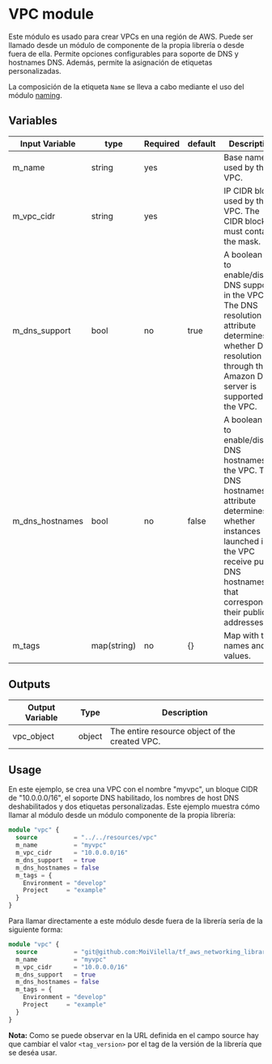 # VPC module

Este módulo es usado para crear VPCs en una región de AWS. Puede ser llamado desde un módulo de componente de la propia librería o desde fuera de ella. Permite opciones configurables para soporte de DNS y hostnames DNS. Además, permite la asignación de etiquetas personalizadas.

La composición de la etiqueta `Name` se lleva a cabo mediante el uso del módulo [naming](../../logics/naming/).

## Variables

| Input Variable  | type        | Required | default | Description                                                                  |
|-----------------|-------------|----------|---------|------------------------------------------------------------------------------|
| m_name          | string      | yes      |         | Base name used by the VPC.                                                   |
| m_vpc_cidr      | string      | yes      |         | IP CIDR block used by the VPC. The CIDR block must contain the mask.         |
| m_dns_support   | bool        | no       | true    | A boolean flag to enable/disable DNS support in the VPC. The DNS resolution attribute determines whether DNS resolution through the Amazon DNS server is supported for the VPC.|
| m_dns_hostnames | bool        | no       | false   | A boolean flag to enable/disable DNS hostnames in the VPC. The DNS hostnames attribute determines whether instances launched in the VPC receive public DNS hostnames that correspond to their public IP addresses. |   
| m_tags          | map(string) | no       | {}      | Map with tags names and values.                                              |

## Outputs

Output Variable | Type   | Description
----------------|--------|------------------------------------------------
 vpc_object     | object | The entire resource object of the created VPC.

## Usage

En este ejemplo, se crea una VPC con el nombre "myvpc", un bloque CIDR de "10.0.0.0/16", el soporte DNS habilitado, los nombres de host DNS deshabilitados y dos etiquetas personalizadas. Este ejemplo muestra cómo llamar al módulo desde un módulo componente de la propia librería:

```terraform
module "vpc" {
  source          = "../../resources/vpc"
  m_name          = "myvpc"
  m_vpc_cidr      = "10.0.0.0/16"
  m_dns_support   = true
  m_dns_hostnames = false
  m_tags = {
    Environment = "develop"
    Project     = "example"
  }
}
```

Para llamar directamente a este módulo desde fuera de la librería sería de la siguiente forma:

```terraform
module "vpc" {
  source          = "git@github.com:MoiVilella/tf_aws_networking_library//modules/resources/vpc?ref=<tag_version>"
  m_name          = "myvpc"
  m_vpc_cidr      = "10.0.0.0/16"
  m_dns_support   = true
  m_dns_hostnames = false
  m_tags = {
    Environment = "develop"
    Project     = "example"
  }
}
```

**Nota:** Como se puede observar en la URL definida en el campo source hay que cambiar el valor `<tag_version>` por el tag de la versión de la librería que se deséa usar.